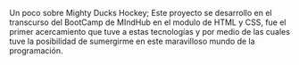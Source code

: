 Un poco sobre Mighty Ducks Hockey;
Este proyecto se desarrollo en el transcurso del BootCamp de MIndHub en el modulo de HTML y CSS, fue el primer acercamiento que tuve a estas tecnologías y por medio de las cuales tuve la posibilidad de sumergirme en este maravilloso mundo de la programación. 
